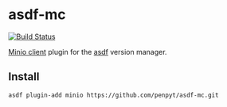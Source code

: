# asdf-mc

[![Build Status](https://travis-ci.com/penpyt/asdf-mc.svg?branch=master)](https://travis-ci.org/penpyt/asdf-mc)

[Minio client](https://docs.minio.io/docs/minio-client-quickstart-guide) plugin for the [asdf](https://asdf-vm.com/) version manager.

## Install

```
asdf plugin-add minio https://github.com/penpyt/asdf-mc.git
```